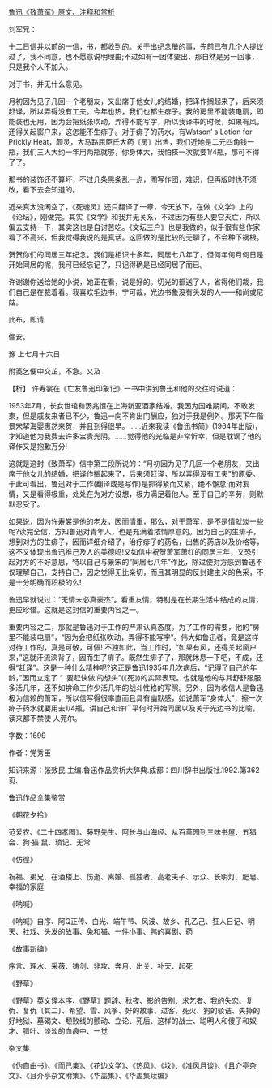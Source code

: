 [鲁迅《致萧军》原文、注释和赏析](https://www.vrrw.net/wx/9487.html)

刘军兄：

十二日信并以前的一信，书，都收到的。关于出纪念册的事，先前已有几个人提议过了，我不同意，也不愿意说明理由;不过如有一团体要出，那自然是另一回事，只是我个人不加入。

对于书，并无什么意见。

月初因为见了几回一个老朋友，又出席于他女儿的结婚，把译作搁起来了，后来须赶译，所以弄得没有工夫。今年也热，我们也都生痱子。我的房里不能装电扇，即能装也无用，因为会把纸张吹动，弄得不能写字，所以我译书的时候，如果有风，还得关起窗户来，这怎能不生痱子。对于痱子的药水，有Watson’ s Lotion for Prickly Heat，颇灵，大马路屈臣氏大药〔房〕出售，我们近地是二元四角钱一瓶，我们三人大约一年用两瓶就够，你身体大，我怕搽一次就要1/4瓶，那可不得了了。

那书的装饰还不算坏，不过几条黑条乱一点，圑写作团，难识，但再版时也不须改，看下去会知道的。

近来真太没闲空了，《死魂灵》还只翻译了一章，今天放下，在做《文学》上的 《论坛》，刚做完。其实《文学》和我并无关系，不过因为有些人要它灭亡，所以偏去支持一下，其实这也是自讨苦吃。《文坛三户》也是我做的，似乎很有些作家看了不高兴，但我觉得我说的是真话。这回做的是比较的无聊了，不会种下祸根。

贺贺你们的同居三年纪念。我们是相识十多年，同居七八年了，但何年何月何日是开始同居的呢，我可已经忘记了，只记得确是已经同居了而已。

许谢谢你送给她的小说，她正在看，说是好的。切光的都送了人，省得他们裁，我们自己是在裁着看。我喜欢毛边书，宁可裁，光边书象没有头发的人——和尚或尼姑。

此布，即请

俪安。

豫 上七月十六日

附笺乞便中交芷，不急。又及



【析】 许寿裳在《亡友鲁迅印象记》一书中讲到鲁迅和他的交往时说道：

1953年7月，长女世琯和汤兆恒在上海新亚酒家结婚。我因为国难期间，不敢发柬，但是戚友来者已不少，鲁迅一向不肯出门酬应，独对于我是例外。那天下午偕景宋挈海婴惠然来贺，并且到得很早。……近来我读《鲁迅书简》(1964年出版)，才知道他为我费去许多宝贵光阴。……觉得他的光临是非常忻幸，但是耽误了他的译作又是抱歉万分!

这就是这封《致萧军》信中第三段所说的：“月初因为见了几回一个老朋友，又出席于他女儿的结婚，把译作搁起来了，后来须赶译，所以弄得没有工夫”的原委。于此可看出，鲁迅对于工作(翻译或是写作)是抓得紧而又紧，绝不懈怠;而对友情，又是看得极重，处处在为对方设想，极力满足着他人。至于自己的辛劳，则默默忍受了。

如果说，因为许寿裳是他的老友，因而情重，那么，对于萧军，是不是情就淡一些呢?读完全信，方知鲁迅对青年人，也是充满着浓情厚意的。因为自己的生痱子，想到对方的生痱子，因而详细介绍了，治疗痱子的药名，出售的药店以及价格等，这不又体现出鲁迅推己及人的美德吗!又如信中祝贺萧军萧红的同居三年，又恐引起对方的不好意思，特以自己与景宋的“同居七八年”作比，除过使对方感到鲁迅不仅理解自己，支持自己，因之觉得无比亲切，而且其明显的反封建主义的色采，不是十分明确而积极的么!

鲁迅早就说过：“无情未必真豪杰”。看重友情，特别是在长期生活中结成的友情，更应珍惜。这就是这封信的重要内容之一。

重要内容之二，那就是鲁迅对于工作的严肃认真态度。为了工作的需要，他的“房里不能装电扇”，“因为会把纸张吹动，弄得不能写字”。伟大如鲁迅者，竟是这样对待工作的，真是可敬，可佩! 不独如此，当工作时，“如果有风，还得关起窗户来，”这就汗流浃背了，因而生了痱子。既然生痱子了，那就休息一下吧，不成，还得“赶译”。这是一种什么精神呢?这正是鲁迅1935年几次病后，“记得了自己的年龄，”因而立定了 “ ‘要赶快做’的想头”(《死》)的实际表现。也就是他的与其舒舒服服多活几年，还不如拚命工作少活几年的战斗性格的写照。另外，因为收信人是鲁迅极为信赖的萧军，所以信写得很率直而且具有幽默感，如说萧军“身体大”，擦一次痱子药水就要用去1/4瓶，讲自己和许广平何时开始同居以及关于光边书的比喻，读来都不禁使 人莞尔。

字数：1699

作者：党秀臣

知识来源：张效民 主编.鲁迅作品赏析大辞典.成都：四川辞书出版社.1992.第362页.

鲁迅作品全集鉴赏

《朝花夕拾》

范爱农、《二十四孝图》、藤野先生、阿长与山海经、从百草园到三味书屋、五猖会、狗·猫·鼠、琐记、无常

《仿徨》

祝福、弟兄、在酒楼上、伤逝、离婚、孤独者、高老夫子、示众、长明灯、肥皂、幸福的家庭

《呐喊》

《呐喊》自序、阿Q正传、白光、端午节、风波、故乡、孔乙己、狂人日记、明天、社戏、头发的故事、兔和猫、一件小事、鸭的喜剧、药

《故事新编》

序言、理水、采薇、铸剑、非攻、奔月、出关、补天、起死

《野草》

《野草》英文译本序、《野草》题辞、秋夜、影的告别、求乞者、我的失恋、复仇、复仇〔其二〕、希望、雪、风筝、好的故事、过客、死火、狗的驳诘、失掉的好地狱、墓碣文、颓败线的颤动、立论、死后、这样的战士、聪明人和傻子和奴才、腊叶、淡淡的血痕中、一觉

杂文集

《伪自由书》、《而己集》、《花边文学》、《热风》、《坟》、《准风月谈》、《且介亭杂文》、《且介亭杂文附集》、《华盖集》、《华盖集续编》

